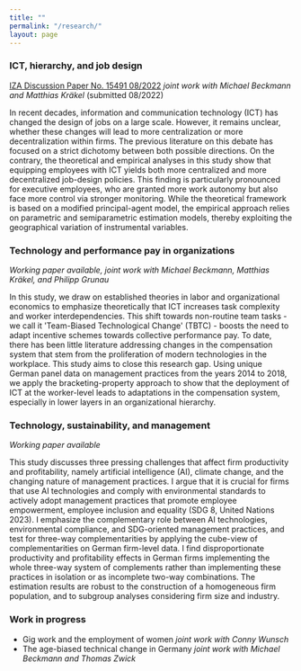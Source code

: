 ```yaml
---
title: ""
permalink: "/research/"
layout: page
---
```


### ICT, hierarchy, and job design 
[IZA Discussion Paper No. 15491 08/2022](https://www.iza.org/publications/dp/15491/information-and-communication-technology-hierarchy-and-job-design) *joint work with Michael Beckmann and Matthias Kräkel* (submitted 08/2022)

In recent decades, information and communication technology (ICT) has changed the design of jobs on a large scale. However, it remains unclear, whether these changes will lead to more centralization or more decentralization within firms. The previous literature on this debate has focused on a strict dichotomy between both possible directions. On the contrary, the theoretical and empirical analyses in this study show that equipping employees with ICT yields both more centralized  and more decentralized job-design policies. This finding is particularly pronounced for executive employees, who are granted more work autonomy but also face more control via stronger monitoring. While the theoretical framework is based on a modified principal-agent model, the empirical approach relies on parametric and semiparametric estimation models, thereby exploiting the geographical variation of instrumental variables.

### Technology and performance pay in organizations
*Working paper available,* *joint work with Michael Beckmann, Matthias Kräkel, and Philipp Grunau*

In this study, we draw on established theories in labor and organizational economics to emphasize theoretically that ICT increases task complexity and worker interdependencies. This shift towards non-routine team tasks - we call it 'Team-Biased Technological Change' (TBTC) - boosts the need to adapt incentive schemes towards collective performance pay. To date, there has been little literature addressing changes in the compensation system that stem from the proliferation of modern technologies in the workplace. This study aims to close this research gap. Using unique German panel data on management practices from the years 2014 to 2018, we apply the bracketing-property approach to show that the deployment of ICT at the worker-level leads to adaptations in the compensation system, especially in lower layers in an organizational hierarchy.

### Technology, sustainability, and management
*Working paper available*

This study discusses three pressing challenges that affect firm productivity and profitability, namely artificial intelligence (AI), climate change, and the changing nature of management practices. I argue that it is crucial for firms that use AI technologies and comply with environmental standards to actively adopt management practices that promote employee empowerment, employee inclusion and equality (SDG 8, United Nations 2023). I emphasize the complementary role between AI technologies, environmental compliance, and SDG-oriented management practices, and test for three-way complementarities by applying the cube-view of complementarities on German firm-level data. I find disproportionate productivity and profitability effects in German firms implementing the whole three-way system of complements rather than implementing these practices in isolation or as incomplete two-way combinations. The estimation results are robust to the construction of a homogeneous firm population, and to subgroup analyses considering firm size and industry.

### Work in progress

- Gig work and the employment of women *joint work with Conny Wunsch*
- The age-biased technical change in Germany *joint work with Michael Beckmann and Thomas Zwick*
